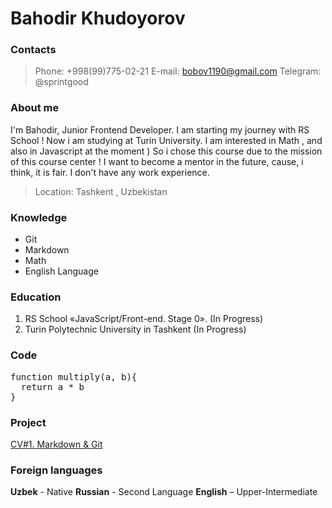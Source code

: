 # Bahodir Khudoyorov

### Contacts

> Phone: +998(99)775-02-21
> E-mail: bobov1190@gmail.com
> Telegram: @sprintgood

### About me

I'm Bahodir, Junior Frontend Developer. I am starting my journey with RS School !
Now i am studying at Turin University. I am interested in Math , and also in Javascript at the moment )
So i chose this course due to the mission of this course center ! I want to become a mentor in the future, cause, i think, it is fair.
I don't have any work experience.
> Location: Tashkent , Uzbekistan

### Knowledge

- Git
- Markdown
- Math
- English Language

### Education

1. RS School «JavaScript/Front-end. Stage 0». (In Progress)
2. Turin Polytechnic University in Tashkent (In Progress)

### Code

<pre>
function multiply(a, b){
  return a * b
}
</pre>

### Project

[CV#1. Markdown & Git](https://bobov1190.github.io/rsschool-cv/cv)

### Foreign languages

**Uzbek** - Native
**Russian** - Second Language
**English** – Upper-Intermediate
